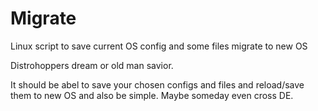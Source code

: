 # Migrate
Linux script to save current OS config and some files migrate to new OS 

Distrohoppers dream or old man savior.

It should be abel to save your chosen configs and files and reload/save them to new OS and also be simple.
Maybe someday even cross DE.
